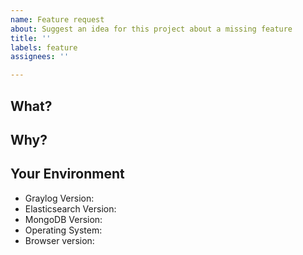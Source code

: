 ```yaml
---
name: Feature request
about: Suggest an idea for this project about a missing feature
title: ''
labels: feature
assignees: ''

---
```

<!--- Provide a general summary of the issue in the Title above -->
## What?
<!--- Tell us how it should work. Providing more details will result in a better understanding of your needs/wishes -->


## Why?
<!--- How has this issue affected you? What are you trying to accomplish? -->
<!--- Providing context helps us come up with a solution that is most useful in the real world -->




## Your Environment
<!--- Include as many relevant details about the environment you are currently working with -->

* Graylog Version:
* Elasticsearch Version:
* MongoDB Version:
* Operating System:
* Browser version: